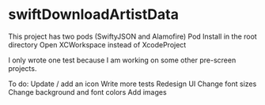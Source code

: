 # swiftDownloadArtistData

This project has two pods (SwiftyJSON and Alamofire)
  Pod Install in the root directory
  Open XCWorkspace instead of XcodeProject
  
I only wrote one test because I am working on some other pre-screen projects.

To do:
Update / add an icon
Write more tests
Redesign UI
  Change font sizes
  Change background and font colors
  Add images
